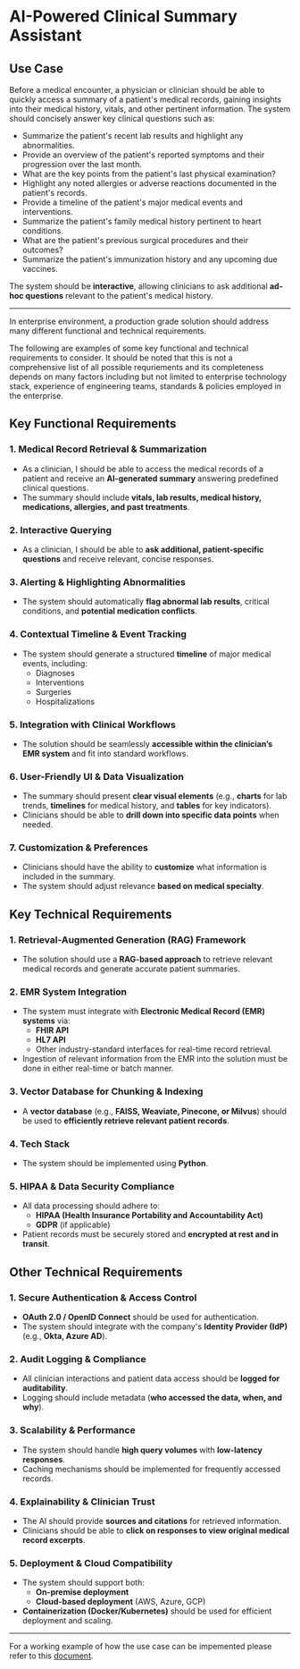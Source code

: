 # **AI-Powered Clinical Summary Assistant**

## **Use Case**
Before a medical encounter, a physician or clinician should be able to quickly access a summary of a patient's medical records, gaining insights into their medical history, vitals, and other pertinent information. The system should concisely answer key clinical questions such as:

- Summarize the patient's recent lab results and highlight any abnormalities.
- Provide an overview of the patient's reported symptoms and their progression over the last month.
- What are the key points from the patient's last physical examination?
- Highlight any noted allergies or adverse reactions documented in the patient's records.
- Provide a timeline of the patient's major medical events and interventions.
- Summarize the patient's family medical history pertinent to heart conditions.
- What are the patient's previous surgical procedures and their outcomes?
- Summarize the patient's immunization history and any upcoming due vaccines.

The system should be **interactive**, allowing clinicians to ask additional **ad-hoc questions** relevant to the patient's medical history.

---

In enterprise environment, a production grade solution should address many different functional and technical requirements. 

The following are examples of some key functional and technical requirements to consider. It should be noted that this is not a comprehensive list of all possible requriements and its completeness depends on many factors including but not limited to enterprise technology stack, experience of engineering teams, standards & policies employed in the enterprise.

## **Key Functional Requirements**

### **1. Medical Record Retrieval & Summarization**
- As a clinician, I should be able to access the medical records of a patient and receive an **AI-generated summary** answering predefined clinical questions.
- The summary should include **vitals, lab results, medical history, medications, allergies, and past treatments**.

### **2. Interactive Querying**
- As a clinician, I should be able to **ask additional, patient-specific questions** and receive relevant, concise responses.

### **3. Alerting & Highlighting Abnormalities**
- The system should automatically **flag abnormal lab results**, critical conditions, and **potential medication conflicts**.

### **4. Contextual Timeline & Event Tracking**
- The system should generate a structured **timeline** of major medical events, including:
  - Diagnoses
  - Interventions
  - Surgeries
  - Hospitalizations

### **5. Integration with Clinical Workflows**
- The solution should be seamlessly **accessible within the clinician’s EMR system** and fit into standard workflows.

### **6. User-Friendly UI & Data Visualization**
- The summary should present **clear visual elements** (e.g., **charts** for lab trends, **timelines** for medical history, and **tables** for key indicators).
- Clinicians should be able to **drill down into specific data points** when needed.

### **7. Customization & Preferences**
- Clinicians should have the ability to **customize** what information is included in the summary.
- The system should adjust relevance **based on medical specialty**.



## **Key Technical Requirements**

### **1. Retrieval-Augmented Generation (RAG) Framework**
- The solution should use a **RAG-based approach** to retrieve relevant medical records and generate accurate patient summaries.

### **2. EMR System Integration**
- The system must integrate with **Electronic Medical Record (EMR) systems** via:
  - **FHIR API**
  - **HL7 API**
  - Other industry-standard interfaces for real-time record retrieval.
- Ingestion of relevant information from the EMR into the solution must be done in either real-time or batch manner.

### **3. Vector Database for Chunking & Indexing**
- A **vector database** (e.g., **FAISS, Weaviate, Pinecone, or Milvus**) should be used to **efficiently retrieve relevant patient records**.

### **4. Tech Stack**
- The system should be implemented using **Python**. 

### **5. HIPAA & Data Security Compliance**
- All data processing should adhere to:
  - **HIPAA (Health Insurance Portability and Accountability Act)**
  - **GDPR** (if applicable)
- Patient records must be securely stored and **encrypted at rest and in transit**.



## **Other Technical Requirements**

### **1. Secure Authentication & Access Control**
- **OAuth 2.0 / OpenID Connect** should be used for authentication.
- The system should integrate with the company's **Identity Provider (IdP)** (e.g., **Okta, Azure AD**).

### **2. Audit Logging & Compliance**
- All clinician interactions and patient data access should be **logged for auditability**.
- Logging should include metadata (**who accessed the data, when, and why**).

### **3. Scalability & Performance**
- The system should handle **high query volumes** with **low-latency responses**.
- Caching mechanisms should be implemented for frequently accessed records.

### **4. Explainability & Clinician Trust**
- The AI should provide **sources and citations** for retrieved information.
- Clinicians should be able to **click on responses to view original medical record excerpts**.

### **5. Deployment & Cloud Compatibility**
- The system should support both:
  - **On-premise deployment**
  - **Cloud-based deployment** (AWS, Azure, GCP)
- **Containerization (Docker/Kubernetes)** should be used for efficient deployment and scaling.

---

 For a working example of how the use case can be impemented please refer to this [document](ref_design.md). 